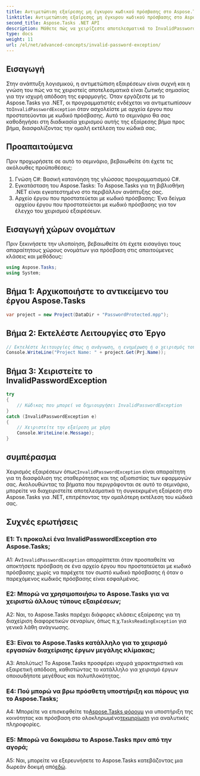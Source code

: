 ```yaml
---
title: Αντιμετώπιση εξαίρεσης μη έγκυρου κωδικού πρόσβασης στο Aspose.Tasks
linktitle: Αντιμετώπιση εξαίρεσης μη έγκυρου κωδικού πρόσβασης στο Aspose.Tasks
second_title: Aspose.Tasks .NET API
description: Μάθετε πώς να χειρίζεστε αποτελεσματικά το InvalidPasswordException στο Aspose.Tasks για .NET. Διασφαλίστε την ομαλή εκτέλεση του κώδικά σας με αυτόν τον οδηγό βήμα προς βήμα.
type: docs
weight: 11
url: /el/net/advanced-concepts/invalid-password-exception/
---
```

## Εισαγωγή

 Στην ανάπτυξη λογισμικού, η αντιμετώπιση εξαιρέσεων είναι συχνή και η γνώση του πώς να τις χειριστείς αποτελεσματικά είναι ζωτικής σημασίας για την ισχυρή απόδοση της εφαρμογής. Όταν εργάζεστε με το Aspose.Tasks για .NET, οι προγραμματιστές ενδέχεται να αντιμετωπίσουν το`InvalidPasswordException` όταν ασχολείστε με αρχεία έργου που προστατεύονται με κωδικό πρόσβασης. Αυτό το σεμινάριο θα σας καθοδηγήσει στη διαδικασία χειρισμού αυτής της εξαίρεσης βήμα προς βήμα, διασφαλίζοντας την ομαλή εκτέλεση του κώδικά σας.

## Προαπαιτούμενα

Πριν προχωρήσετε σε αυτό το σεμινάριο, βεβαιωθείτε ότι έχετε τις ακόλουθες προϋποθέσεις:

1. Γνώση C#: Βασική κατανόηση της γλώσσας προγραμματισμού C#.
2. Εγκατάσταση του Aspose.Tasks: Το Aspose.Tasks για τη βιβλιοθήκη .NET είναι εγκατεστημένο στο περιβάλλον ανάπτυξης σας.
3. Αρχείο έργου που προστατεύεται με κωδικό πρόσβασης: Ένα δείγμα αρχείου έργου που προστατεύεται με κωδικό πρόσβασης για τον έλεγχο του χειρισμού εξαιρέσεων.

## Εισαγωγή χώρων ονομάτων

Πριν ξεκινήσετε την υλοποίηση, βεβαιωθείτε ότι έχετε εισαγάγει τους απαραίτητους χώρους ονομάτων για πρόσβαση στις απαιτούμενες κλάσεις και μεθόδους:

```csharp
using Aspose.Tasks;
using System;

```

## Βήμα 1: Αρχικοποιήστε το αντικείμενο του έργου Aspose.Tasks

```csharp
var project = new Project(DataDir + "PasswordProtected.mpp");
```

## Βήμα 2: Εκτελέστε Λειτουργίες στο Έργο

```csharp
// Εκτελέστε λειτουργίες όπως η ανάγνωση, η ενημέρωση ή ο χειρισμός του έργου.
Console.WriteLine("Project Name: " + project.Get(Prj.Name));
```

## Βήμα 3: Χειριστείτε το InvalidPasswordException

```csharp
try
{
    // Κώδικας που μπορεί να δημιουργήσει InvalidPasswordException
}
catch (InvalidPasswordException e)
{
    // Χειριστείτε την εξαίρεση με χάρη
    Console.WriteLine(e.Message);
}
```

## συμπέρασμα

 Χειρισμός εξαιρέσεων όπως`InvalidPasswordException` είναι απαραίτητη για τη διασφάλιση της σταθερότητας και της αξιοπιστίας των εφαρμογών σας. Ακολουθώντας τα βήματα που περιγράφονται σε αυτό το σεμινάριο, μπορείτε να διαχειριστείτε αποτελεσματικά τη συγκεκριμένη εξαίρεση στο Aspose.Tasks για .NET, επιτρέποντας την ομαλότερη εκτέλεση του κώδικά σας.

## Συχνές ερωτήσεις

### Ε1: Τι προκαλεί ένα InvalidPasswordException στο Aspose.Tasks;

 Α1: Αν`InvalidPasswordException` απορρίπτεται όταν προσπαθείτε να αποκτήσετε πρόσβαση σε ένα αρχείο έργου που προστατεύεται με κωδικό πρόσβασης χωρίς να παρέχετε τον σωστό κωδικό πρόσβασης ή όταν ο παρεχόμενος κωδικός πρόσβασης είναι εσφαλμένος.

### Ε2: Μπορώ να χρησιμοποιήσω το Aspose.Tasks για να χειριστώ άλλους τύπους εξαιρέσεων;

 A2: Ναι, το Aspose.Tasks παρέχει διάφορες κλάσεις εξαίρεσης για τη διαχείριση διαφορετικών σεναρίων, όπως π.χ.`TasksReadingException` για γενικά λάθη ανάγνωσης.

### Ε3: Είναι το Aspose.Tasks κατάλληλο για το χειρισμό εργασιών διαχείρισης έργων μεγάλης κλίμακας;

Α3: Απολύτως! Το Aspose.Tasks προσφέρει ισχυρά χαρακτηριστικά και εξαιρετική απόδοση, καθιστώντας το κατάλληλο για χειρισμό έργων οποιουδήποτε μεγέθους και πολυπλοκότητας.

### Ε4: Πού μπορώ να βρω πρόσθετη υποστήριξη και πόρους για το Aspose.Tasks;

 A4: Μπορείτε να επισκεφθείτε το[Aspose.Tasks φόρουμ](https://forum.aspose.com/c/tasks/15) για υποστήριξη της κοινότητας και πρόσβαση στο ολοκληρωμένο[τεκμηρίωση](https://reference.aspose.com/tasks/net/) για αναλυτικές πληροφορίες.

### Ε5: Μπορώ να δοκιμάσω το Aspose.Tasks πριν από την αγορά;

 A5: Ναι, μπορείτε να εξερευνήσετε το Aspose.Tasks κατεβάζοντας μια δωρεάν δοκιμή από[εδώ](https://releases.aspose.com/).